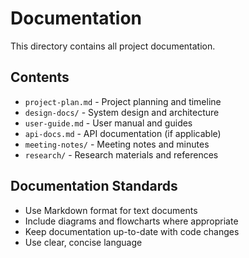 # Documentation

This directory contains all project documentation.

## Contents
- `project-plan.md` - Project planning and timeline
- `design-docs/` - System design and architecture
- `user-guide.md` - User manual and guides
- `api-docs.md` - API documentation (if applicable)
- `meeting-notes/` - Meeting notes and minutes
- `research/` - Research materials and references

## Documentation Standards
- Use Markdown format for text documents
- Include diagrams and flowcharts where appropriate
- Keep documentation up-to-date with code changes
- Use clear, concise language
